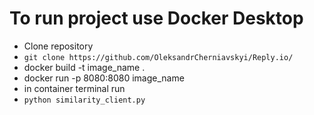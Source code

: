 # To run project use Docker Desktop

- Clone repository
- ```git clone https://github.com/OleksandrCherniavskyi/Reply.io/```
- docker build -t image_name .
- docker run -p 8080:8080 image_name
- in container terminal run 
- ```python similarity_client.py```
